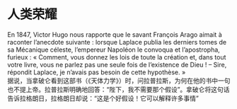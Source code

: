 # 人类荣耀

En 1847, Victor Hugo nous rapporte que le savant François Arago aimait à raconter l’anecdote suivante : lorsque Laplace publia les derniers tomes de sa Mécanique céleste, l’empereur Napoléon le convoqua et l’apostropha, furieux : « Comment, vous donnez les lois de toute la création et, dans tout votre livre, vous ne parlez pas une seule fois de l’existence de Dieu ! – Sire, répondit Laplace, je n’avais pas besoin de cette hypothèse. »    
据说，当拿破仑看到这部书（《天体力学》）时，问拉普拉斯，为何在他的书中一句也不提上帝。拉普拉斯明确地回答：“陛下，我不需要那个假设”。拿破仑将这句话告诉拉格朗日，拉格朗日却说：“这是个好假设！它可以解释许多事情”
